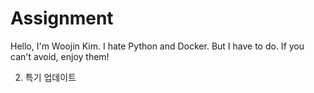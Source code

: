 # Assignment
Hello, I'm Woojin Kim.
I hate Python and Docker.
But I have to do. 
If you can't avoid, enjoy them!

2. 특기 업데이트